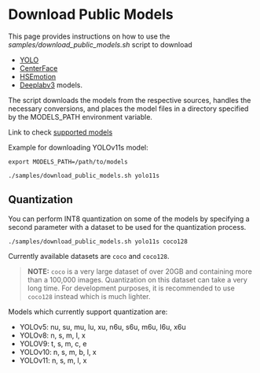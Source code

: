 # Download Public Models

This page provides instructions on how to use the
*samples/download_public_models.sh* script to download

- [YOLO](https://docs.ultralytics.com/models/)
- [CenterFace](https://github.com/Star-Clouds/CenterFace)
- [HSEmotion](https://github.com/av-savchenko/face-emotion-recognition)
- [Deeplabv3](https://github.com/openvinotoolkit/open_model_zoo/blob/master/models/public/deeplabv3/README.md#deeplabv3)
  models.

The script downloads the models from the respective sources, handles the
necessary conversions, and places the model files in a directory
specified by the MODELS_PATH environment variable.

Link to check
[supported models](https://github.com/open-edge-platform/edge-ai-libraries/tree/main/libraries/dl-streamer/samples/download_public_models.sh#L12)

Example for downloading YOLOv11s model:

``` none
export MODELS_PATH=/path/to/models

./samples/download_public_models.sh yolo11s
```

## Quantization

You can perform INT8 quantization on some of the models by specifying a
second parameter with a dataset to be used for the quantization process.

``` none
./samples/download_public_models.sh yolo11s coco128
```

Currently available datasets are `coco` and `coco128`.

> **NOTE:** `coco` is a very large dataset of over 20GB and containing more than a
> 100,000 images. Quantization on this dataset can take a very long time.
> For development purposes, it is recommended to use `coco128` instead
> which is much lighter.

Models which currently support quantization are:

- YOLOv5: nu, su, mu, lu, xu, n6u, s6u, m6u, l6u, x6u
- YOLOv8: n, s, m, l, x
- YOLOV9: t, s, m, c, e
- YOLOv10: n, s, m, b, l, x
- YOLOv11: n, s, m, l, x
